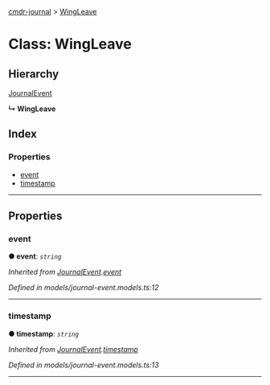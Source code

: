 [cmdr-journal](../README.md) > [WingLeave](../classes/wingleave.md)



# Class: WingLeave

## Hierarchy


 [JournalEvent](journalevent.md)

**↳ WingLeave**







## Index

### Properties

* [event](wingleave.md#event)
* [timestamp](wingleave.md#timestamp)



---
## Properties
<a id="event"></a>

###  event

**●  event**:  *`string`* 

*Inherited from [JournalEvent](journalevent.md).[event](journalevent.md#event)*

*Defined in models/journal-event.models.ts:12*





___

<a id="timestamp"></a>

###  timestamp

**●  timestamp**:  *`string`* 

*Inherited from [JournalEvent](journalevent.md).[timestamp](journalevent.md#timestamp)*

*Defined in models/journal-event.models.ts:13*





___


